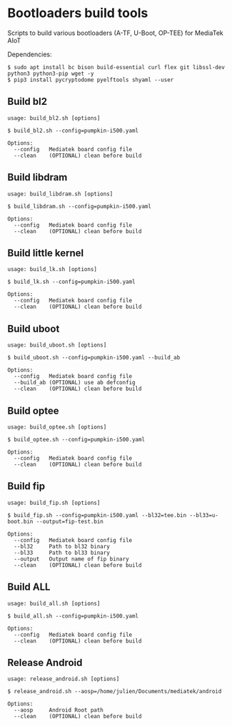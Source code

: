 # Bootloaders build tools

Scripts to build various bootloaders (A-TF, U-Boot, OP-TEE) for MediaTek AIoT

Dependencies:
``` {.sh}
$ sudo apt install bc bison build-essential curl flex git libssl-dev python3 python3-pip wget -y
$ pip3 install pycryptodome pyelftools shyaml --user
```

## Build bl2
``` {.sh}
usage: build_bl2.sh [options]

$ build_bl2.sh --config=pumpkin-i500.yaml

Options:
  --config   Mediatek board config file
  --clean    (OPTIONAL) clean before build
```

## Build libdram
``` {.sh}
usage: build_libdram.sh [options]

$ build_libdram.sh --config=pumpkin-i500.yaml

Options:
  --config   Mediatek board config file
  --clean    (OPTIONAL) clean before build
```

## Build little kernel
``` {.sh}
usage: build_lk.sh [options]

$ build_lk.sh --config=pumpkin-i500.yaml

Options:
  --config   Mediatek board config file
  --clean    (OPTIONAL) clean before build
```

## Build uboot
``` {.sh}
usage: build_uboot.sh [options]

$ build_uboot.sh --config=pumpkin-i500.yaml --build_ab

Options:
  --config   Mediatek board config file
  --build_ab (OPTIONAL) use ab defconfig
  --clean    (OPTIONAL) clean before build
```

## Build optee
``` {.sh}
usage: build_optee.sh [options]

$ build_optee.sh --config=pumpkin-i500.yaml

Options:
  --config   Mediatek board config file
  --clean    (OPTIONAL) clean before build
```

## Build fip
``` {.sh}
usage: build_fip.sh [options]

$ build_fip.sh --config=pumpkin-i500.yaml --bl32=tee.bin --bl33=u-boot.bin --output=fip-test.bin

Options:
  --config   Mediatek board config file
  --bl32     Path to bl32 binary
  --bl33     Path to bl33 binary
  --output   Output name of fip binary
  --clean    (OPTIONAL) clean before build
```

## Build ALL
``` {.sh}
usage: build_all.sh [options]

$ build_all.sh --config=pumpkin-i500.yaml

Options:
  --config   Mediatek board config file
  --clean    (OPTIONAL) clean before build
```

## Release Android
``` {.sh}
usage: release_android.sh [options]

$ release_android.sh --aosp=/home/julien/Documents/mediatek/android

Options:
  --aosp     Android Root path
  --clean    (OPTIONAL) clean before build
```
